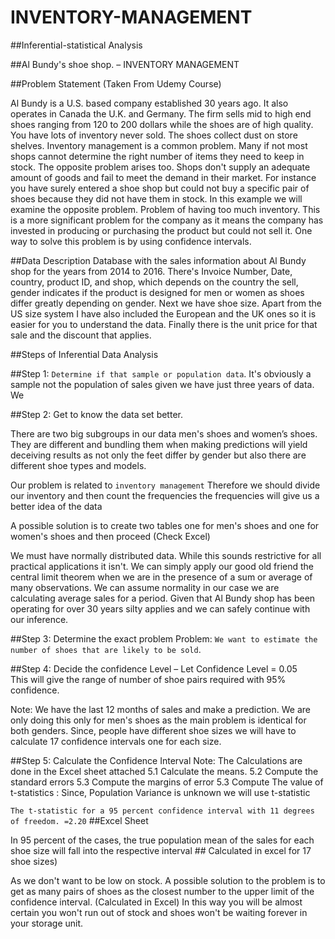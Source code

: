 # INVENTORY-MANAGEMENT
##Inferential-statistical Analysis

##Al Bundy's shoe shop. – INVENTORY MANAGEMENT

##Problem Statement (Taken From Udemy Course)

Al Bundy is a U.S. based company established 30 years ago.
It also operates in Canada the U.K. and Germany.
The firm sells mid to high end shoes ranging from 120 to 200 dollars while the shoes are of high quality.
You have lots of inventory never sold.
The shoes collect dust on store shelves.
Inventory management is a common problem.
Many if not most shops cannot determine the right number of items they need to keep in stock.
The opposite problem arises too.
Shops don't supply an adequate amount of goods and fail to meet the demand in their market.
For instance you have surely entered a shoe shop but could not buy a specific pair of shoes because they did not have them in stock.
In this example we will examine the opposite problem. Problem of having too much inventory.
This is a more significant problem for the company as it means the company has invested in producing or purchasing the product but could not sell it.
One way to solve this problem is by using confidence intervals.

##Data Description
Database with the sales information about Al Bundy shop for the years from 2014 to 2016.
There's Invoice Number, Date, country, product ID, and shop, which depends on the country the sell, gender indicates if the product is designed for men or women as shoes differ greatly depending on gender. Next we have shoe size.
Apart from the US size system I have also included the European and the UK ones so it is easier for you to understand the data.
Finally there is the unit price for that sale and the discount that applies.



##Steps of Inferential Data Analysis

##Step 1: `Determine if that sample or population data`.
 It's obviously a sample not the population of sales given we have just three years of data. We 

##Step 2: Get to know the data set better.

There are two big subgroups in our data men's shoes and women’s shoes. They are different and bundling them when making predictions will yield deceiving results as not only the feet differ by gender but also there are different shoe types and models.

Our problem is related to `inventory management`
Therefore we should divide our inventory and then count the frequencies the frequencies will give us a better idea of the data 

A possible solution is to create two tables one for men's shoes and one for women's shoes and then proceed (Check Excel)

We must have normally distributed data.
While this sounds restrictive for all practical applications it isn't.
We can simply apply our good old friend the central limit theorem when we are in the presence of a sum or average of many observations.
We can assume normality in our case we are calculating average sales for a period.
Given that Al Bundy shop has been operating for over 30 years silty applies and we can safely continue with our inference.

##Step 3: Determine the exact problem
Problem: `We want to estimate the number of shoes that are likely to be sold`.

##Step 4: Decide the confidence Level – 
Let Confidence Level = 0.05  
This will give the range of number of shoe pairs required with 95% confidence.

Note:
We have the last 12 months of sales and make a prediction.
We are only doing this only for men's shoes as the main problem is identical for both genders.
Since, people have different shoe sizes we will have to calculate 17 confidence intervals one for each size.

##Step 5: Calculate the Confidence Interval 
Note: The Calculations are done in the Excel sheet attached
5.1	Calculate the means.
5.2	Compute the standard errors 
5.3 Compute the margins of error
5.3	Compute The value of t-statistics : Since, Population Variance is unknown we will use t-statistic

`The t-statistic for a 95 percent confidence interval with 11 degrees of freedom. =2.20` ##Excel Sheet

In 95 percent of the cases, the true population mean of the sales for each shoe size will fall into the respective interval ##
Calculated in excel for 17 shoe sizes) 



As we don't want to be low on stock.
A possible solution to the problem is to get as many pairs of shoes as the closest number to the upper limit of the confidence interval. (Calculated in Excel)
In this way you will be almost certain you won't run out of stock and shoes won't be waiting forever in your storage unit.

